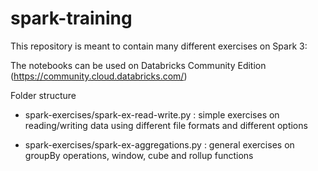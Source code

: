 # spark-training
This repository is meant to contain many different exercises on Spark 3:

The notebooks can be used on Databricks Community Edition (https://community.cloud.databricks.com/)

Folder structure

- spark-exercises/spark-ex-read-write.py : simple exercises on reading/writing data using different file formats and different options

- spark-exercises/spark-ex-aggregations.py : general exercises on groupBy operations, window, cube and rollup functions


